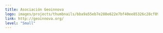 ```yaml
---
title: Asociación Geoinnova
logo: images/projects/thumbnails/bba9a55eb7e288e622e7bf40ee85326c28cf09f3.jpg.150x50_q85.jpg
link: http://geoinnova.org/
level: "Small"
---
```

